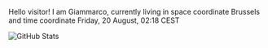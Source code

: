 Hello visitor! I am Giammarco, currently living in space coordinate Brussels and time coordinate Friday, 20 August, 02:18 CEST

![GitHub Stats](https://github-readme-stats.vercel.app/api?username=grcasanova)

